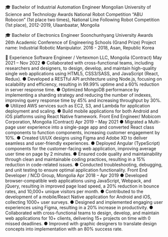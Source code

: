 🎓 Bachelor of Industrial Automation Engineer
Mongolian University of Science and Technology
 Awards National Robot Competition “ABU Robocon” (1st place two times), National Line Following Robot Competition (1st place), 2012-2019, Ulaanbaatar, Mongolia

🎓 Bachelor of Electronics Engineer
Soonchunhyang University
Awards 26th Academic Conference of Engineering Schools (Grand Prize) Project name: Industrial Robotic Manipulator.                 2016 - 2018, Asan, Republic Korea


💼 Experience
Software Engineer / Vertexmon LLC, Mongolia (Contract) May 2021 – Nov 2022
● Collaborated with cross-functional teams, including researchers and designers, to design, develop, and maintain
high-quality single web applications using HTML5, CSS3/SASS, and JavaScript (React, Redux).
● Developed a RESTful API architecture using Node.js, focusing on scalability and efficiency, resulting in 99.99%
uptime and a 60% reduction in server response time.
● Optimized MongoDB performance by implementing a sharding strategy and reducing the number of indexes,
improving query response time by 45% and increasing throughput by 30%.
● Utilized AWS services such as EC2, S3, and Lambda for application deployment and scaling.
● Build mobile applications for both Android and iOS platforms using React Native framework.
Front End Engineer/ Mobicom Corporation, Mongolia (Contract) Apr 2019 – May 2021
● Migrated a Multi-page user experience into a single-page app and converted React class components to function
components, increasing customer engagement by 10%.
● Created UI/UX designs using Figma and Adobe XD to deliver seamless and user-friendly experiences.
● Deployed Angular (TypeScript) components for the customer-facing web application, improving average user time
on page by 2 minutes.
● Ensured code quality and maintainability through clean and maintainable coding practices, resulting in a 15%
reduction in code-related issues.
● Conducted troubleshooting, debugging, and unit testing to ensure optimal application functionality.
Front End Developer / NCD Group, Mongolia Apr 2018 – Apr 2019
● Developed browser-compatible web applications using JavaScript, Webpack, and jQuery, resulting in improved
page load speed, a 20% reduction in bounce rates, and 10,000+ unique visitors per month.
● Contributed to the development of a mobile/React Native application for Android and iOS, collecting 1000+ user
surveys.
● Designed and implemented engaging user experiences using Figma, resulting in a 20% increase in productivity.
● Collaborated with cross-functional teams to design, develop, and maintain web applications for 10+ clients,
delivering 15+ projects on time with 0 missed deadlines.
● Improved with graphic designers to translate design concepts into implementation with an 80% success rate.